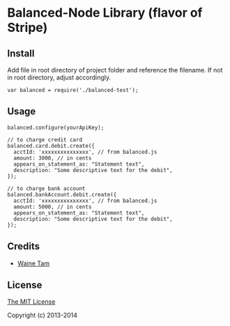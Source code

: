 # Balanced-Node Library (flavor of Stripe)

## Install
  Add file in root directory of project folder and reference the filename. If not in root directory, adjust accordingly.
  ```
  var balanced = require('./balanced-test');
  ```
## Usage
  ```
  balanced.configure(yourApiKey);
  
  // to charge credit card
  balanced.card.debit.create({
    acctId: 'xxxxxxxxxxxxxxx', // from balanced.js
    amount: 3000, // in cents
    appears_on_statement_as: "Statement text",
    description: "Some descriptive text for the debit",
  });

  // to charge bank account
  balanced.bankAccount.debit.create({
    acctId: 'xxxxxxxxxxxxxxx', // from balanced.js
    amount: 5000, // in cents
    appears_on_statement_as: "Statement text",
    description: "Some descriptive text for the debit",
  });
  ```
## Credits

  - [Waine Tam](http://github.com/wainetam)

## License

[The MIT License](http://opensource.org/licenses/MIT)

Copyright (c) 2013-2014

